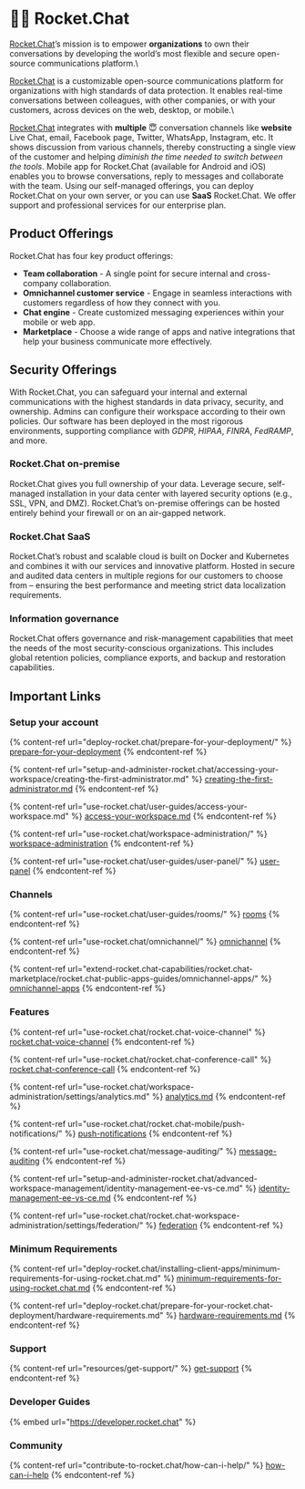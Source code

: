 # 👨‍🚀 Rocket.Chat

[Rocket.Chat](https://rocket.chat)’s mission is to empower **organizations** to own their conversations by developing the world’s most flexible and secure open-source communications platform.\\

[Rocket.Chat](https://rocket.chat) is a customizable open-source communications platform for organizations with high standards of data protection. It enables real-time conversations between colleagues, with other companies, or with your customers, across devices on the web, desktop, or mobile.\\

[Rocket.Chat](https://rocket.chat) integrates with **multiple** 😇 conversation channels like **website** Live Chat, email, Facebook page, Twitter, WhatsApp, Instagram, etc. It shows discussion from various channels, thereby constructing a single view of the customer and helping _diminish the time needed to switch between the tools_. Mobile app for Rocket.Chat (available for Android and iOS) enables you to browse conversations, reply to messages and collaborate with the team. Using our self-managed offerings, you can deploy Rocket.Chat on your own server, or you can use **SaaS** Rocket.Chat. We offer support and professional services for our enterprise plan.

## Product Offerings

Rocket.Chat has four key product offerings:

* **Team collaboration** - A single point for secure internal and cross-company collaboration.
* **Omnichannel customer service** - Engage in seamless interactions with customers regardless of how they connect with you.
* **Chat engine** - Create customized messaging experiences within your mobile or web app.
* **Marketplace** - Choose a wide range of apps and native integrations that help your business communicate more effectively.

## Security Offerings

With Rocket.Chat, you can safeguard your internal and external communications with the highest standards in data privacy, security, and ownership. Admins can configure their workspace according to their own policies. Our software has been deployed in the most rigorous environments, supporting compliance with _GDPR_, _HIPAA_, _FINRA_, _FedRAMP_, and more.

### Rocket.Chat on-premise

Rocket.Chat gives you full ownership of your data. Leverage secure, self-managed installation in your data center with layered security options (e.g., SSL, VPN, and DMZ). Rocket.Chat’s on-premise offerings can be hosted entirely behind your firewall or on an air-gapped network.

### Rocket.Chat SaaS

Rocket.Chat’s robust and scalable cloud is built on Docker and Kubernetes and combines it with our services and innovative platform. Hosted in secure and audited data centers in multiple regions for our customers to choose from – ensuring the best performance and meeting strict data localization requirements.

### Information governance

Rocket.Chat offers governance and risk-management capabilities that meet the needs of the most security-conscious organizations. This includes global retention policies, compliance exports, and backup and restoration capabilities.

## Important Links

### Setup your account

{% content-ref url="deploy-rocket.chat/prepare-for-your-deployment/" %}
[prepare-for-your-deployment](deploy-rocket.chat/prepare-for-your-deployment/)
{% endcontent-ref %}

{% content-ref url="setup-and-administer-rocket.chat/accessing-your-workspace/creating-the-first-administrator.md" %}
[creating-the-first-administrator.md](setup-and-administer-rocket.chat/accessing-your-workspace/creating-the-first-administrator.md)
{% endcontent-ref %}

{% content-ref url="use-rocket.chat/user-guides/access-your-workspace.md" %}
[access-your-workspace.md](use-rocket.chat/user-guides/access-your-workspace.md)
{% endcontent-ref %}

{% content-ref url="use-rocket.chat/workspace-administration/" %}
[workspace-administration](use-rocket.chat/workspace-administration/)
{% endcontent-ref %}

{% content-ref url="use-rocket.chat/user-guides/user-panel/" %}
[user-panel](use-rocket.chat/user-guides/user-panel/)
{% endcontent-ref %}

### Channels

{% content-ref url="use-rocket.chat/user-guides/rooms/" %}
[rooms](use-rocket.chat/user-guides/rooms/)
{% endcontent-ref %}

{% content-ref url="use-rocket.chat/omnichannel/" %}
[omnichannel](use-rocket.chat/omnichannel/)
{% endcontent-ref %}

{% content-ref url="extend-rocket.chat-capabilities/rocket.chat-marketplace/rocket.chat-public-apps-guides/omnichannel-apps/" %}
[omnichannel-apps](extend-rocket.chat-capabilities/rocket.chat-marketplace/rocket.chat-public-apps-guides/omnichannel-apps/)
{% endcontent-ref %}

### Features

{% content-ref url="use-rocket.chat/rocket.chat-voice-channel" %}
[rocket.chat-voice-channel](use-rocket.chat/rocket.chat-voice-channel)
{% endcontent-ref %}

{% content-ref url="use-rocket.chat/rocket.chat-conference-call" %}
[rocket.chat-conference-call](use-rocket.chat/rocket.chat-conference-call)
{% endcontent-ref %}

{% content-ref url="use-rocket.chat/workspace-administration/settings/analytics.md" %}
[analytics.md](use-rocket.chat/workspace-administration/settings/analytics.md)
{% endcontent-ref %}

{% content-ref url="use-rocket.chat/rocket.chat-mobile/push-notifications/" %}
[push-notifications](use-rocket.chat/rocket.chat-mobile/push-notifications/)
{% endcontent-ref %}

{% content-ref url="use-rocket.chat/message-auditing/" %}
[message-auditing](use-rocket.chat/message-auditing/)
{% endcontent-ref %}

{% content-ref url="setup-and-administer-rocket.chat/advanced-workspace-management/identity-management-ee-vs-ce.md" %}
[identity-management-ee-vs-ce.md](setup-and-administer-rocket.chat/advanced-workspace-management/identity-management-ee-vs-ce.md)
{% endcontent-ref %}

{% content-ref url="use-rocket.chat/rocket.chat-workspace-administration/settings/federation/" %}
[federation](use-rocket.chat/rocket.chat-workspace-administration/settings/federation/)
{% endcontent-ref %}

### Minimum Requirements

{% content-ref url="deploy-rocket.chat/installing-client-apps/minimum-requirements-for-using-rocket.chat.md" %}
[minimum-requirements-for-using-rocket.chat.md](deploy-rocket.chat/installing-client-apps/minimum-requirements-for-using-rocket.chat.md)
{% endcontent-ref %}

{% content-ref url="deploy-rocket.chat/prepare-for-your-rocket.chat-deployment/hardware-requirements.md" %}
[hardware-requirements.md](deploy-rocket.chat/prepare-for-your-rocket.chat-deployment/hardware-requirements.md)
{% endcontent-ref %}

### Support

{% content-ref url="resources/get-support/" %}
[get-support](resources/get-support/)
{% endcontent-ref %}

### Developer Guides

{% embed url="https://developer.rocket.chat" %}

### Community

{% content-ref url="contribute-to-rocket.chat/how-can-i-help/" %}
[how-can-i-help](contribute-to-rocket.chat/how-can-i-help/)
{% endcontent-ref %}
